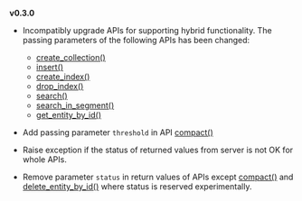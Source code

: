 
**v0.3.0**
  * Incompatibly upgrade APIs for supporting hybrid functionality. The passing parameters of the following APIs has been changed:
    - [create_collection()](api.html#milvus.Milvus.create_collection)
    - [insert()](api.html#milvus.Milvus.insert)
    - [create_index()](api.html#milvus.Milvus.create_index)
    - [drop_index()](api.html#milvus.Milvus.drop_index)
    - [search()](api.html#milvus.Milvus.search)
    - [search_in_segment()](api.html#milvus.Milvus.search_in_segment)
    - [get_entity_by_id()](api.html#milvus.Milvus.get_entity_by_id)

  * Add passing parameter `threshold` in API [compact()](api.html#milvus.Milvus.compact)
  * Raise exception if the status of returned values from server is not OK for whole APIs.
  * Remove parameter `status` in return values of APIs except [compact()](api.html#milvus.Milvus.compact) and 
    [delete_entity_by_id()](api.html#milvus.Milvus.delete_entity_by_id) where status is reserved experimentally.
